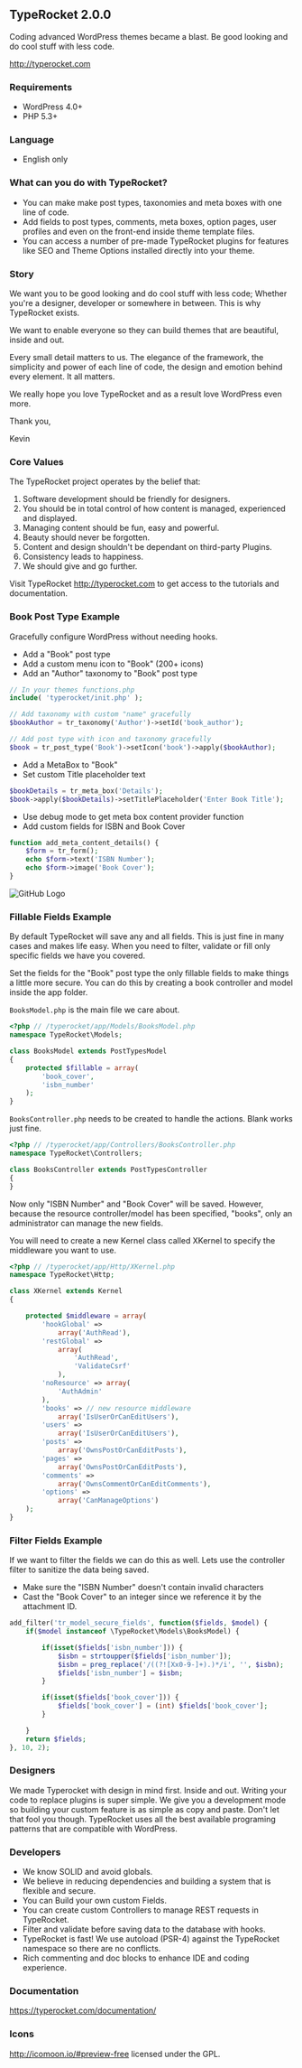 ## TypeRocket 2.0.0
Coding advanced WordPress themes became a blast. Be good looking and do cool stuff with less code.

http://typerocket.com

### Requirements

- WordPress 4.0+
- PHP 5.3+

### Language

- English only

### What can you do with TypeRocket?

- You can make make post types, taxonomies and meta boxes with one line of code.
- Add fields to post types, comments, meta boxes, option pages, user profiles and even on the front-end inside theme template files.
- You can access a number of pre-made TypeRocket plugins for features like SEO and Theme Options installed directly into your theme.

### Story

We want you to be good looking and do cool stuff with less code; Whether you're a designer, developer or somewhere in between. This is why TypeRocket exists.

We want to enable everyone so they can build themes that are beautiful, inside and out.

Every small detail matters to us. The elegance of the framework, the simplicity and power of each line of code, the design and emotion behind every element. It all matters.

We really hope you love TypeRocket and as a result love WordPress even more.

Thank you,

Kevin

### Core Values

The TypeRocket project operates by the belief that:

1. Software development should be friendly for designers.
2. You should be in total control of how content is managed, experienced and displayed.
3. Managing content should be fun, easy and powerful.
4. Beauty should never be forgotten.
5. Content and design shouldn't be dependant on third-party Plugins.
6. Consistency leads to happiness.
7. We should give and go further.

Visit TypeRocket http://typerocket.com to get access to the tutorials and documentation.

### Book Post Type Example

Gracefully configure WordPress without needing hooks.

- Add a "Book" post type
- Add a custom menu icon to "Book" (200+ icons)
- Add an "Author" taxonomy to "Book" post type

```php
// In your themes functions.php
include( 'typerocket/init.php' );

// Add taxonomy with custom "name" gracefully
$bookAuthor = tr_taxonomy('Author')->setId('book_author');

// Add post type with icon and taxonomy gracefully
$book = tr_post_type('Book')->setIcon('book')->apply($bookAuthor);
```

- Add a MetaBox to "Book"
- Set custom Title placeholder text

```php
$bookDetails = tr_meta_box('Details');
$book->apply($bookDetails)->setTitlePlaceholder('Enter Book Title');
```

- Use debug mode to get meta box content provider function
- Add custom fields for ISBN and Book Cover

```php
function add_meta_content_details() {
    $form = tr_form();
    echo $form->text('ISBN Number');
    echo $form->image('Book Cover');
}
```

![GitHub Logo](http://typerocket.com/github/typerocket-book-example.png)

### Fillable Fields Example

By default TypeRocket will save any and all fields. This is just fine in many cases and makes life easy. When you need to filter, validate or fill only specific fields we have you covered.

Set the fields for the "Book" post type the only fillable fields to make things a little more secure. You can do this by creating a book controller and model inside the app folder.

`BooksModel.php` is the main file we care about.

```php
<?php // /typerocket/app/Models/BooksModel.php
namespace TypeRocket\Models;

class BooksModel extends PostTypesModel
{
    protected $fillable = array(
        'book_cover',
        'isbn_number'
    );
}
```

`BooksController.php` needs to be created to handle the actions. Blank works just fine.

```php
<?php // /typerocket/app/Controllers/BooksController.php
namespace TypeRocket\Controllers;

class BooksController extends PostTypesController
{
}
```

Now only "ISBN Number" and "Book Cover" will be saved. However, because the resource controller/model has been specified, "books", only an administrator can manage the new fields.

You will need to create a new Kernel class called XKernel to specify the middleware you want to use.

```php
<?php // /typerocket/app/Http/XKernel.php
namespace TypeRocket\Http;

class XKernel extends Kernel
{

    protected $middleware = array(
        'hookGlobal' =>
            array('AuthRead'),
        'restGlobal' =>
            array(
                'AuthRead',
                'ValidateCsrf'
            ),
        'noResource' => array(
            'AuthAdmin'
        ),
        'books' => // new resource middleware
            array('IsUserOrCanEditUsers'),
        'users' =>
            array('IsUserOrCanEditUsers'),
        'posts' =>
            array('OwnsPostOrCanEditPosts'),
        'pages' =>
            array('OwnsPostOrCanEditPosts'),
        'comments' =>
            array('OwnsCommentOrCanEditComments'),
        'options' =>
            array('CanManageOptions')
    );
}

```

### Filter Fields Example

If we want to filter the fields we can do this as well. Lets use the controller filter to sanitize the data being saved.

- Make sure the "ISBN Number" doesn't contain invalid characters
- Cast the "Book Cover" to an integer since we reference it by the attachment ID.

```php
add_filter('tr_model_secure_fields', function($fields, $model) {
    if($model instanceof \TypeRocket\Models\BooksModel) {

        if(isset($fields['isbn_number'])) {
            $isbn = strtoupper($fields['isbn_number']);
            $isbn = preg_replace('/((?![Xx0-9-]+).)*/i', '', $isbn);
            $fields['isbn_number'] = $isbn;
        }

        if(isset($fields['book_cover'])) {
            $fields['book_cover'] = (int) $fields['book_cover'];
        }

    }
    return $fields;
}, 10, 2);
```

### Designers

We made Typerocket with design in mind first. Inside and out. Writing your code to replace plugins is super simple. We give you a development mode so building your custom feature is as simple as copy and paste. Don't let that fool you though. TypeRocket uses all the best available programing patterns that are compatible with WordPress.

### Developers

- We know SOLID and avoid globals.
- We believe in reducing dependencies and building a system that is flexible and secure.
- You can Build your own custom Fields.
- You can create custom Controllers to manage REST requests in TypeRocket.
- Filter and validate before saving data to the database with hooks.
- TypeRocket is fast! We use autoload (PSR-4) against the TypeRocket namespace so there are no conflicts.
- Rich commenting and doc blocks to enhance IDE and coding experience.

### Documentation

https://typerocket.com/documentation/

### Icons

http://icomoon.io/#preview-free licensed under the GPL.